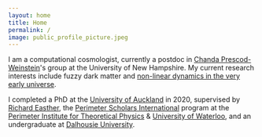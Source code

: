 ```yaml
---
layout: home
title: Home
permalink: /
image: public_profile_picture.jpeg
---
```


I am a computational cosmologist, currently a postdoc in [Chanda Prescod-Weinstein](https://ceps.unh.edu/person/chanda-prescod-weinstein)'s group at the University of New Hampshire.
My current research interests include fuzzy dark matter and [non-linear dynamics in the very early universe](https://doi.org/10.1103/PhysRevLett.124.061301).


I completed a PhD at the [University of Auckland](https://www.auckland.ac.nz/) in 2020, supervised by [Richard Easther](https://www.physics.auckland.ac.nz/people/reas725), the [Perimeter Scholars International](https://www.perimeterinstitute.ca/training/about-psi) program at the [Perimeter Institute for Theoretical Physics](https://www.perimeterinstitute.ca) & [University of Waterloo](https://www.uwaterloo.ca), and an undergraduate at [Dalhousie University](https://www.dal.ca).
